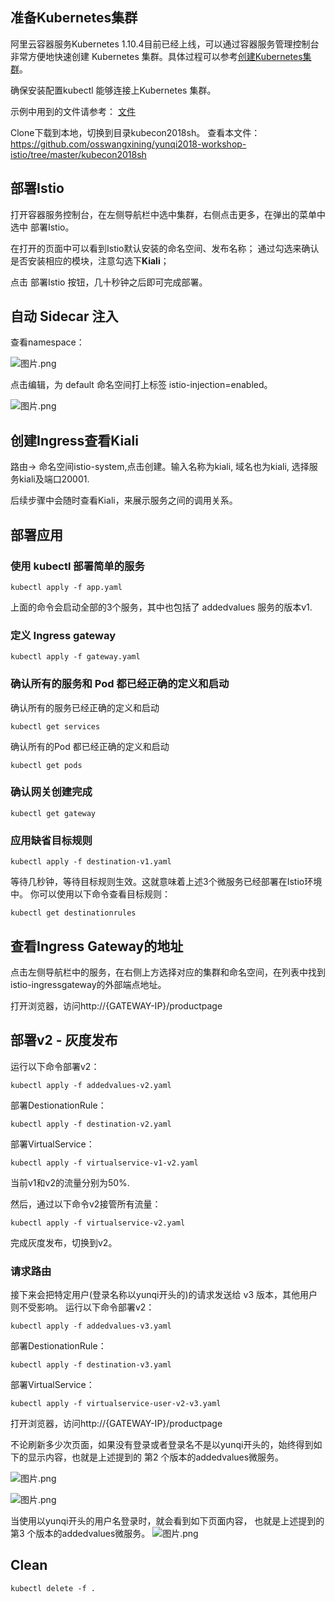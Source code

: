 
## 准备Kubernetes集群
阿里云容器服务Kubernetes 1.10.4目前已经上线，可以通过容器服务管理控制台非常方便地快速创建 Kubernetes 集群。具体过程可以参考[创建Kubernetes集群](https://help.aliyun.com/document_detail/53752.html)。

确保安装配置kubectl 能够连接上Kubernetes 集群。

示例中用到的文件请参考： [文件](https://github.com/osswangxining/yunqi2018-workshop-istio)

Clone下载到本地，切换到目录kubecon2018sh。
查看本文件： https://github.com/osswangxining/yunqi2018-workshop-istio/tree/master/kubecon2018sh

## 部署Istio

打开容器服务控制台，在左侧导航栏中选中集群，右侧点击更多，在弹出的菜单中选中 部署Istio。

在打开的页面中可以看到Istio默认安装的命名空间、发布名称；
通过勾选来确认是否安装相应的模块，注意勾选下**Kiali**；

点击 部署Istio 按钮，几十秒钟之后即可完成部署。


## 自动 Sidecar 注入

查看namespace：

![图片.png](http://ata2-img.cn-hangzhou.img-pub.aliyun-inc.com/eae95ff97884893bc1daf4e6326e0855.png)


点击编辑，为 default 命名空间打上标签 istio-injection=enabled。

![图片.png](http://ata2-img.cn-hangzhou.img-pub.aliyun-inc.com/c69588b05167690a29d93ee66f509c89.png)

## 创建Ingress查看Kiali
路由-> 命名空间istio-system,点击创建。输入名称为kiali, 域名也为kiali, 选择服务kiali及端口20001.

后续步骤中会随时查看Kiali，来展示服务之间的调用关系。

## 部署应用
### 使用 kubectl 部署简单的服务
```
kubectl apply -f app.yaml
```

上面的命令会启动全部的3个服务，其中也包括了 addedvalues 服务的版本v1.

### 定义 Ingress gateway
```
kubectl apply -f gateway.yaml
```

### 确认所有的服务和 Pod 都已经正确的定义和启动
确认所有的服务已经正确的定义和启动
```
kubectl get services
```
确认所有的Pod 都已经正确的定义和启动
```
kubectl get pods
```

### 确认网关创建完成
```
kubectl get gateway
```

### 应用缺省目标规则
```
kubectl apply -f destination-v1.yaml
```

等待几秒钟，等待目标规则生效。这就意味着上述3个微服务已经部署在Istio环境中。 你可以使用以下命令查看目标规则：
```
kubectl get destinationrules 
```

## 查看Ingress Gateway的地址
点击左侧导航栏中的服务，在右侧上方选择对应的集群和命名空间，在列表中找到istio-ingressgateway的外部端点地址。

打开浏览器，访问http://{GATEWAY-IP}/productpage

## 部署v2 - 灰度发布
运行以下命令部署v2：
```
kubectl apply -f addedvalues-v2.yaml
```

部署DestionationRule：
```
kubectl apply -f destination-v2.yaml
```

部署VirtualService：
```
kubectl apply -f virtualservice-v1-v2.yaml
```

当前v1和v2的流量分别为50%.

然后，通过以下命令v2接管所有流量：
```
kubectl apply -f virtualservice-v2.yaml
```
完成灰度发布，切换到v2。

### 请求路由
接下来会把特定用户(登录名称以yunqi开头的)的请求发送给 v3 版本，其他用户则不受影响。
运行以下命令部署v2：
```
kubectl apply -f addedvalues-v3.yaml
```

部署DestionationRule：
```
kubectl apply -f destination-v3.yaml
```
部署VirtualService：

```
kubectl apply -f virtualservice-user-v2-v3.yaml
```


打开浏览器，访问http://{GATEWAY-IP}/productpage

不论刷新多少次页面，如果没有登录或者登录名不是以yunqi开头的，始终得到如下的显示内容，也就是上述提到的 第2 个版本的addedvalues微服务。

![图片.png](http://ata2-img.cn-hangzhou.img-pub.aliyun-inc.com/ff8ef3f0064a876f14e62d8fe7738f11.png)

![图片.png](http://ata2-img.cn-hangzhou.img-pub.aliyun-inc.com/a9d3fcd1901ee3cf4dbcbe8094cc2aca.png)

当使用以yunqi开头的用户名登录时，就会看到如下页面内容， 也就是上述提到的 第3 个版本的addedvalues微服务。
![图片.png](http://ata2-img.cn-hangzhou.img-pub.aliyun-inc.com/f0405d500aebbb6774a944215e61f192.png)


## Clean
```
kubectl delete -f .
```
